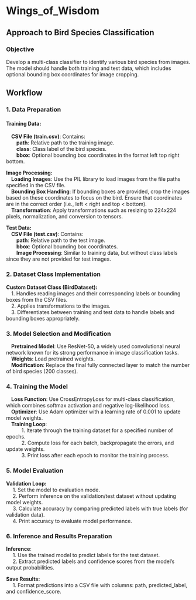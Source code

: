 # Wings_of_Wisdom

## Approach to Bird Species Classification
### Objective
Develop a multi-class classifier to identify various bird species from images. The model should handle both training and test data, which includes optional bounding box coordinates for image cropping.

## Workflow
### 1. Data Preparation
#### Training Data:
&emsp;**CSV File (train.csv)**: Contains:<br/>
&emsp;&emsp;**path**: Relative path to the training image.<br/>
&emsp;&emsp;**class**: Class label of the bird species.<br/>
&emsp;&emsp;**bbox**: Optional bounding box coordinates in the format left top right bottom.<br/>
      
**Image Processing:**<br/>
&emsp;**Loading Images**: Use the PIL library to load images from the file paths specified in the CSV file.<br/>
&emsp;**Bounding Box Handling**: If bounding boxes are provided, crop the images based on these coordinates to focus on the bird. Ensure that coordinates are in the correct order (i.e., left < right and top < bottom).<br/>
&emsp;**Transformation**: Apply transformations such as resizing to 224x224 pixels, normalization, and conversion to tensors.<br/>
    
**Test Data:**<br/>
&emsp;**CSV File (test.csv)**: Contains:<br/>
&emsp;&emsp;**path**: Relative path to the test image.<br/>
&emsp;&emsp;**bbox**: Optional bounding box coordinates.<br/>
&emsp;&emsp;**Image Processing**: Similar to training data, but without class labels since they are not provided for test images.<br/>

### 2. Dataset Class Implementation
**Custom Dataset Class (BirdDataset):**<br/>
&emsp;1. Handles reading images and their corresponding labels or bounding boxes from the CSV files.<br/>
&emsp;2. Applies transformations to the images.<br/>
&emsp;3. Differentiates between training and test data to handle labels and bounding boxes appropriately.<br/>
    
### 3. Model Selection and Modification
&emsp;**Pretrained Model**: Use ResNet-50, a widely used convolutional neural network known for its strong performance in image classification tasks.<br/>
&emsp;**Weights**: Load pretrained weights.<br/>
&emsp;**Modification**: Replace the final fully connected layer to match the number of bird species (200 classes).<br/>
    
### 4. Training the Model
&emsp;**Loss Function**: Use CrossEntropyLoss for multi-class classification, which combines softmax activation and negative log-likelihood loss.<br/>
&emsp;**Optimizer**: Use Adam optimizer with a learning rate of 0.001 to update model weights.<br/>
&emsp;**Training Loop**:<br/>
&emsp;&emsp;&emsp;1. Iterate through the training dataset for a specified number of epochs.<br/>
&emsp;&emsp;&emsp;2. Compute loss for each batch, backpropagate the errors, and update weights.<br/>
&emsp;&emsp;&emsp;3. Print loss after each epoch to monitor the training process.<br/>
          
### 5. Model Evaluation
**Validation Loop:**<br/>
&emsp; 1. Set the model to evaluation mode.<br/>
&emsp; 2. Perform inference on the validation/test dataset without updating model weights.<br/>
&emsp; 3. Calculate accuracy by comparing predicted labels with true labels (for validation data).<br/>
&emsp; 4. Print accuracy to evaluate model performance.<br/>
      
### 6. Inference and Results Preparation
**Inference**:<br/>
&emsp; 1. Use the trained model to predict labels for the test dataset.<br/>
&emsp; 2. Extract predicted labels and confidence scores from the model’s output probabilities.<br/>
      
**Save Results:**<br/>
&emsp; 1. Format predictions into a CSV file with columns: path, predicted_label, and confidence_score.<br/>
